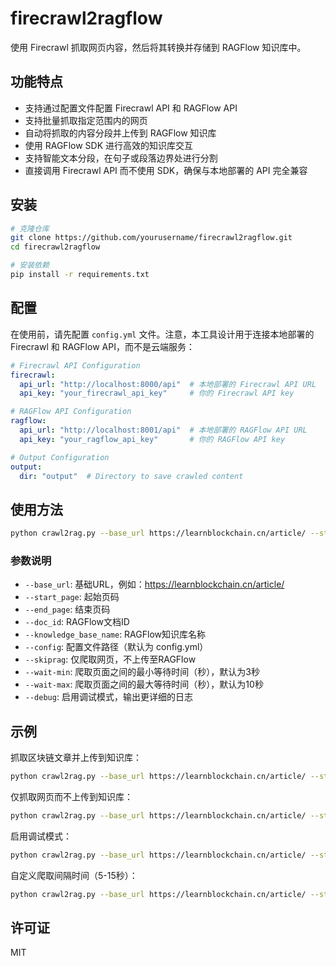 # firecrawl2ragflow

使用 Firecrawl 抓取网页内容，然后将其转换并存储到 RAGFlow 知识库中。

## 功能特点

- 支持通过配置文件配置 Firecrawl API 和 RAGFlow API
- 支持批量抓取指定范围内的网页
- 自动将抓取的内容分段并上传到 RAGFlow 知识库
- 使用 RAGFlow SDK 进行高效的知识库交互
- 支持智能文本分段，在句子或段落边界处进行分割
- 直接调用 Firecrawl API 而不使用 SDK，确保与本地部署的 API 完全兼容

## 安装

```bash
# 克隆仓库
git clone https://github.com/yourusername/firecrawl2ragflow.git
cd firecrawl2ragflow

# 安装依赖
pip install -r requirements.txt
```

## 配置

在使用前，请先配置 `config.yml` 文件。注意，本工具设计用于连接本地部署的 Firecrawl 和 RAGFlow API，而不是云端服务：

```yaml
# Firecrawl API Configuration
firecrawl:
  api_url: "http://localhost:8000/api"  # 本地部署的 Firecrawl API URL
  api_key: "your_firecrawl_api_key"     # 你的 Firecrawl API key

# RAGFlow API Configuration
ragflow:
  api_url: "http://localhost:8001/api"  # 本地部署的 RAGFlow API URL
  api_key: "your_ragflow_api_key"       # 你的 RAGFlow API key

# Output Configuration
output:
  dir: "output"  # Directory to save crawled content
```

## 使用方法

```bash
python crawl2rag.py --base_url https://learnblockchain.cn/article/ --start_page 1 --end_page 1000 --doc_id blockchain-articles --knowledge_base_name blockchain
```

### 参数说明

- `--base_url`: 基础URL，例如：https://learnblockchain.cn/article/
- `--start_page`: 起始页码
- `--end_page`: 结束页码
- `--doc_id`: RAGFlow文档ID
- `--knowledge_base_name`: RAGFlow知识库名称
- `--config`: 配置文件路径（默认为 config.yml）
- `--skiprag`: 仅爬取网页，不上传至RAGFlow
- `--wait-min`: 爬取页面之间的最小等待时间（秒），默认为3秒
- `--wait-max`: 爬取页面之间的最大等待时间（秒），默认为10秒
- `--debug`: 启用调试模式，输出更详细的日志

## 示例

抓取区块链文章并上传到知识库：

```bash
python crawl2rag.py --base_url https://learnblockchain.cn/article/ --start_page 1 --end_page 10 --doc_id blockchain-basics --knowledge_base_name crypto
```

仅抓取网页而不上传到知识库：

```bash
python crawl2rag.py --base_url https://learnblockchain.cn/article/ --start_page 1 --end_page 10 --doc_id blockchain-basics --knowledge_base_name crypto --skiprag
```

启用调试模式：

```bash
python crawl2rag.py --base_url https://learnblockchain.cn/article/ --start_page 1 --end_page 10 --doc_id blockchain-basics --knowledge_base_name crypto --debug
```

自定义爬取间隔时间（5-15秒）：

```bash
python crawl2rag.py --base_url https://learnblockchain.cn/article/ --start_page 1 --end_page 10 --doc_id blockchain-basics --knowledge_base_name crypto --wait-min 5 --wait-max 15
```

## 许可证

MIT
